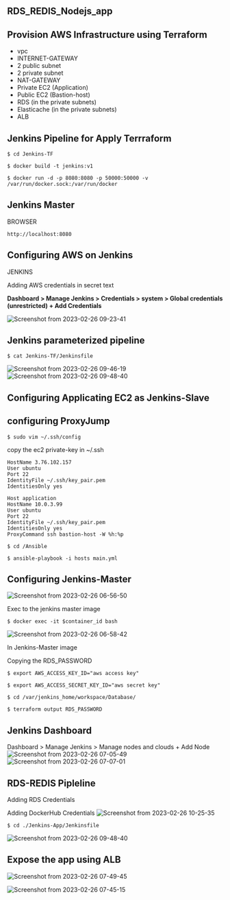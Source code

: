 ## <font size=”20”> **RDS_REDIS_Nodejs_app** </font>
## <font size=”20”> **Provision AWS Infrastructure using Terraform** </font>

- vpc
- INTERNET-GATEWAY
- 2 public subnet
- 2 private subnet
- NAT-GATEWAY
- Private EC2 (Application)
- Public EC2 (Bastion-host)
- RDS (in the private subnets)
- Elasticache (in the private subnets)
- ALB


## <font size=”20”> **Jenkins Pipeline for Apply Terrraform** </font>

```
$ cd Jenkins-TF
```
```
$ docker build -t jenkins:v1
```
```
$ docker run -d -p 8080:8080 -p 50000:50000 -v /var/run/docker.sock:/var/run/docker
```

## <front size="20"> **Jenkins Master** </front>

BROWSER
```
http://localhost:8080
```
## <front size="20"> **Configuring AWS on Jenkins** </front>
JENKINS

Adding AWS credentials in secret text 

  **Dashboard > Manage Jenkins > Credentials > system > Global credentials (unrestricted) + Add Credentials**
    
![Screenshot from 2023-02-26 09-23-41](https://user-images.githubusercontent.com/110065223/221398350-430af5e2-607b-449f-926b-662d456847c7.png)

## <front size="20"> **Jenkins parameterized pipeline** </front>
```
$ cat Jenkins-TF/Jenkinsfile
```
![Screenshot from 2023-02-26 09-46-19](https://user-images.githubusercontent.com/110065223/221398556-a7ad9b22-48cc-4c66-92b0-fccf0021ab8c.png)
![Screenshot from 2023-02-26 09-48-40](https://user-images.githubusercontent.com/110065223/221399412-0e26d83f-5785-494a-8e52-bc453495d5dd.png)

## <front size="20"> **Configuring Applicating EC2 as Jenkins-Slave** </front>
## configuring ProxyJump
```
$ sudo vim ~/.ssh/config
```
copy the ec2 private-key in ~/.ssh

```Host bastion-host
HostName 3.76.102.157
User ubuntu
Port 22
IdentityFile ~/.ssh/key_pair.pem
IdentitiesOnly yes

Host application
HostName 10.0.3.99
User ubuntu
Port 22
IdentityFile ~/.ssh/key_pair.pem
IdentitiesOnly yes
ProxyCommand ssh bastion-host -W %h:%p
```
```
$ cd /Ansible
```
```
$ ansible-playbook -i hosts main.yml
```
## <front size="20"> **Configuring Jenkins-Master** </front>
![Screenshot from 2023-02-26 06-56-50](https://user-images.githubusercontent.com/110065223/221399312-6530aa0f-5099-40ef-b630-89b345148b7c.png)

Exec to the jenkins master image 
```
$ docker exec -it $container_id bash
```
![Screenshot from 2023-02-26 06-58-42](https://user-images.githubusercontent.com/110065223/221399321-4415e390-63e6-4413-a5b4-9a890cf45cc8.png)

In Jenkins-Master image

Copying the RDS_PASSWORD
```
$ export AWS_ACCESS_KEY_ID="aws access key"
```
```
$ export AWS_ACCESS_SECRET_KEY_ID="aws secret key"
```
```
$ cd /var/jenkins_home/workspace/Database/
```
```
$ terraform output RDS_PASSWORD
```

## <front size="20"> **Jenkins Dashboard** </front>
Dashboard > Manage Jenkins > Manage nodes and clouds  + Add Node
![Screenshot from 2023-02-26 07-05-49](https://user-images.githubusercontent.com/110065223/221399208-7336bdda-9953-40e1-a0fc-aa3078ae9a1b.png)
![Screenshot from 2023-02-26 07-07-01](https://user-images.githubusercontent.com/110065223/221399343-639590e2-d9a7-48b3-80aa-3e7b4c9cf21d.png)

## <front size="20"> **RDS-REDIS Pipleline** </front>

Adding RDS Credentials

Adding DockerHub Credentials
![Screenshot from 2023-02-26 10-25-35](https://user-images.githubusercontent.com/110065223/221400447-0fee0ef0-6df0-47b8-82ca-4b1fb9a575a4.png)


```
$ cd ./Jenkins-App/Jenkinsfile
```
![Screenshot from 2023-02-26 09-48-40](https://user-images.githubusercontent.com/110065223/221400160-7ca1edcd-ea3c-45e8-a3df-be1267be7e04.png)

## <front size="20"> **Expose the app using ALB** </front>

![Screenshot from 2023-02-26 07-49-45](https://user-images.githubusercontent.com/110065223/221400209-e51e27f2-56eb-40f6-9b38-35bb5db1967f.png)

![Screenshot from 2023-02-26 07-45-15](https://user-images.githubusercontent.com/110065223/221400210-26d4a21c-7ed2-484c-8334-0cd7b67a8b08.png)



